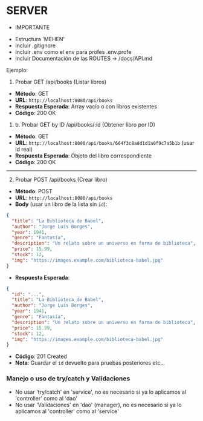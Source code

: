 # SERVER

* IMPORTANTE

- Estructura 'MEHEN'
- Incluir .gitignore
- Incluir .env como el env para profes .env.profe
- Incluir Documentación de las ROUTES -> /docs/API.md

Ejemplo:

1. Probar GET /api/books (Listar libros)
- **Método**: GET
- **URL**: `http://localhost:8080/api/books`
- **Respuesta Esperada**: Array vacío o con libros existentes
- **Código**: 200 OK

1. b. Probar GET by ID /api/books/:id (Obtener libro por ID)
- **Método**: GET
- **URL**: `http://localhost:8080/api/books/664f3c8a8d1d1a0f9c7a5b1b` (usar id real)
- **Respuesta Esperada**: Objeto del libro correspondiente
- **Código**: 200 OK

---

2. Probar POST /api/books (Crear libro)
- **Método**: POST
- **URL**: `http://localhost:8080/api/books`
- **Body** (usar un libro de la lista sin `id`):
```json
{
  "title": "La Biblioteca de Babel",
  "author": "Jorge Luis Borges",
  "year": 1941,
  "genre": "Fantasía",
  "description": "Un relato sobre un universo en forma de biblioteca",
  "price": 15.99,
  "stock": 12,
  "img": "https://images.example.com/biblioteca-babel.jpg"
}
```

- **Respuesta Esperada**:
```json
{
  "id": "...",
  "title": "La Biblioteca de Babel",
  "author": "Jorge Luis Borges",
  "year": 1941,
  "genre": "Fantasía",
  "description": "Un relato sobre un universo en forma de biblioteca",
  "price": 15.99,
  "stock": 12,
  "img": "https://images.example.com/biblioteca-babel.jpg"
}
```
- **Código**: 201 Created
- **Nota**: Guardar el `id` devuelto para pruebas posteriores
 etc...


### Manejo o uso de try/catch y Validaciones
- No usar 'try/catch' en 'service', no es necesario si ya lo aplicamos al 'controller' como al 'dao'
- No usar 'Validaciones' en 'dao' (manager), no es necesario si ya lo aplicamos al 'controller' como al 'service'